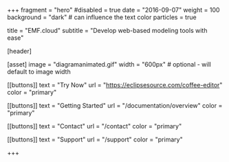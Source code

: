 +++
fragment = "hero"
#disabled = true
date = "2016-09-07"
weight = 100
background = "dark" # can influence the text color
particles = true

title = "EMF.cloud"
subtitle = "Develop web-based modeling tools with ease"

[header]

[asset]
  image = "diagramanimated.gif"
  width = "600px" # optional - will default to image width

[[buttons]]
  text = "Try Now"
  url = "https://eclipsesource.com/coffee-editor"
  color = "primary"

[[buttons]]
  text = "Getting Started"
  url = "/documentation/overview"
  color = "primary"

[[buttons]]
  text = "Contact"
  url = "/contact"
  color = "primary"

[[buttons]]
  text = "Support"
  url = "/support"
  color = "primary"

+++
